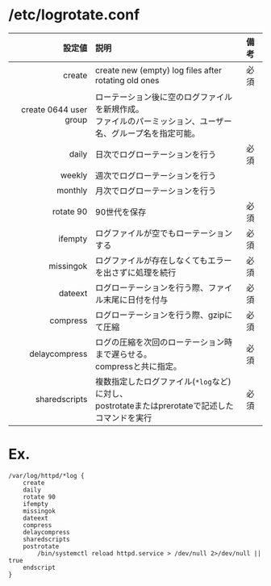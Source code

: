 # /etc/logrotate.conf

|設定値|説明|備考|
|--:|:--|:--|
|create|create new (empty) log files after rotating old ones|必須|
|create 0644 user group|ローテーション後に空のログファイルを新規作成。<br>ファイルのパーミッション、ユーザー名、グループ名を指定可能。||
|daily|日次でログローテーションを行う|必須|
|weekly|週次でログローテーションを行う||
|monthly|月次でログローテーションを行う||
|rotate 90|90世代を保存|必須|
|ifempty|ログファイルが空でもローテーションする|必須|
|missingok|ログファイルが存在しなくてもエラーを出さずに処理を続行|必須|
|dateext|ログローテーションを行う際、ファイル末尾に日付を付与|必須|
|compress|ログローテーションを行う際、gzipにて圧縮|必須|
|delaycompress|ログの圧縮を次回のローテーション時まで遅らせる。<br>compressと共に指定。|必須|
|sharedscripts|複数指定したログファイル(`*log`など)に対し、<br>postrotateまたはprerotateで記述したコマンドを実行|必須|

# Ex.

    /var/log/httpd/*log {
        create
        daily
        rotate 90
        ifempty
        missingok
        dateext
        compress
        delaycompress
        sharedscripts
        postrotate
            /bin/systemctl reload httpd.service > /dev/null 2>/dev/null || true
        endscript
    }



